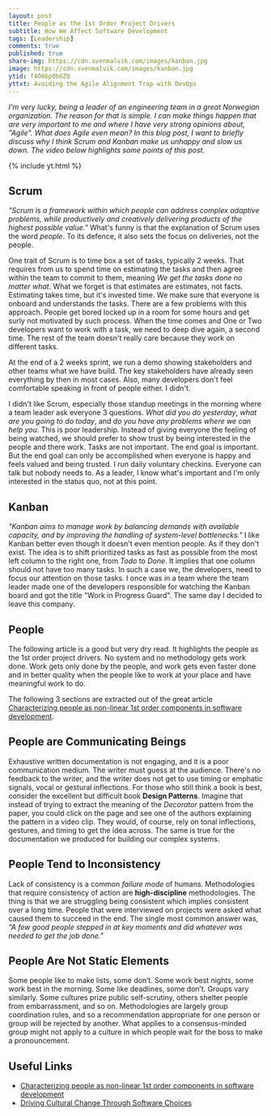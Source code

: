 ```yaml
---
layout: post
title: People as the 1st Order Project Drivers
subtitle: How We Affect Software Development
tags: [Leadership]
comments: true
published: true
share-img: https://cdn.svenmalvik.com/images/kanban.jpg
image: https://cdn.svenmalvik.com/images/kanban.jpg
ytid: f4O66p0bGZQ
yttxt: Avoiding the Agile Alignment Trap with DevOps
---
```


*I'm very lucky, being a leader of an engineering team in a great Norwegian organization. The reason for that is simple. I can make things happen that are very important to me and where I have very strong opinions about, "Agile". What does Agile even mean? In this blog post, I want to briefly discuss why I think Scrum and Kanban make us unhappy and slow us down. The video below highlights some points of this post.*

{% include yt.html %}

## Scrum

*"Scrum is a framework within which people can address complex adaptive problems, while productively and creatively delivering products of the highest possible value."* What's funny is that the explanation of Scrum uses the word *people*. To its defence, it also sets the focus on deliveries, not the people.

One trait of Scrum is to time box a set of tasks, typically 2 weeks. That requires from us to spend time on estimating the tasks and then agree within the team to commit to them, meaning *We get the tasks done no matter what*. What we forget is that estimates are estimates, not facts. Estimating takes time, but it's invested time. We make sure that everyone is onboard and understands the tasks. There are a few problems with this approach. People get bored locked up in a room for some hours and get surly not motivated by such process. When the time comes and One or Two developers want to work with a task, we need to deep dive again, a second time. The rest of the team doesn't really care because they work on different tasks.

At the end of a 2 weeks sprint, we run a demo showing stakeholders and other teams what we have build. The key stakeholders have already seen everything by then in most cases. Also, many developers don't feel comfortable speaking in front of people either. I didn't.

I didn't like Scrum, especially those standup meetings in the morning where a team leader ask everyone 3 questions. *What did you do yesterday*, *what are you going to do today*, and *do you have any problems where we can help you*. This is poor leadership. Instead of giving everyone the feeling of being watched, we should prefer to show trust by being interested in the people and there work. Tasks are not important. The end goal is important. But the end goal can only be accomplished when everyone is happy and feels valued and being trusted. I run daily voluntary checkins. Everyone can talk but nobody needs to. As a leader, I know what's important and I'm only interested in the status quo, not at this point.

## Kanban

*"Kanban aims to manage work by balancing demands with available capacity, and by improving the handling of system-level bottlenecks."* I like Kanban better even though it doesn't even mention people. As if they don't exist. The idea is to shift prioritized tasks as fast as possible from the most left column to the right one, from *Todo* to *Done*. It implies that one column should not have too many tasks. In such a case we, the developers, need to focus our attention on those tasks. I once was in a team where the team leader made one of the developers responsible for watching the Kanban board and got the title "Work in Progress Guard". The same day I decided to leave this company.

## People

The following article is a good but very dry read. It highlights the people as the 1st order project drivers. No system and no methodology gets work done. Work gets only done by the people, and work gets even faster done and in better quality when the people like to work at your place and have meaningful work to do.

The following 3 sections are extracted out of the great article [Characterizing people as non-linear 1st order components in software development](https://ameyakarve.wordpress.com/2012/07/22/characterizing-people-as-non-linear-1st-order-components-in-software-development-cockburn-us/).

## People are Communicating Beings

Exhaustive written documentation is not engaging, and it is a poor communication medium. The writer must guess at the audience. There's no feedback to the writer, and the writer does not get to use timing or emphatic signals, vocal or gestural inflections. For those who still think a book is best, consider the excellent but difficult book **Design Patterns**. Imagine that instead of trying to extract the meaning of the *Decorator* pattern from the paper, you could click on the page and see one of the authors explaining the pattern in a video clip. They would, of course, rely on tonal inflections, gestures, and timing to get the idea across. The same is true for the documentation we produced for building our complex systems.

## People Tend to Inconsistency

Lack of consistency is a common *failure mode* of humans. Methodologies that require consistency of action are **high-discipline** methodologies. The thing is that we are struggling being consistent which implies consistent over a long time.  People that were interviewed on projects were asked what caused them to succeed in the end. The single most common answer was, *“A few good people stepped in at key moments and did whatever was needed to get the job done."*

## People Are Not Static Elements

Some people like to make lists, some don’t. Some work best nights, some work best in the morning. Some like deadlines, some don’t. Groups vary similarly. Some cultures prize public self-scrutiny, others shelter people from embarrassment, and so on. Methodologies are largely group coordination rules, and so a recommendation appropriate for one person or group will be rejected by another. What applies to a consensus-minded group might not apply to a culture in which people wait for the boss to make a pronouncement.

## Useful Links

- [Characterizing people as non-linear 1st order components in software development](https://ameyakarve.wordpress.com/2012/07/22/characterizing-people-as-non-linear-1st-order-components-in-software-development-cockburn-us/)
- [Driving Cultural Change Through Software Choices](https://skamille.medium.com/driving-cultural-change-through-software-choices-bf69d2db6539)